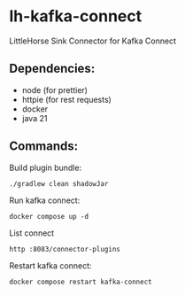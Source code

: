 # lh-kafka-connect

LittleHorse Sink Connector for Kafka Connect

## Dependencies:

- node (for prettier)
- httpie (for rest requests)
- docker
- java 21

## Commands:

Build plugin bundle:

```shell
./gradlew clean shadowJar
```

Run kafka connect:

```shell
docker compose up -d
```

List connect

```shell
http :8083/connector-plugins
```

Restart kafka connect:

```shell
docker compose restart kafka-connect
```
